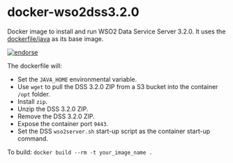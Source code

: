docker-wso2dss3.2.0
===================

Docker image to install and run WSO2 Data Service Server 3.2.0. It uses the [dockerfile/java](https://index.docker.io/u/dockerfile/java/) as its base image.

[![endorse](https://api.coderwall.com/ivanhcsim/endorsecount.png)](https://coderwall.com/ivanhcsim)

The dockerfile will:
* Set the `JAVA_HOME` environmental variable.
* Use `wget` to pull the DSS 3.2.0 ZIP from a S3 bucket into the container `/opt` folder.
* Install `zip`.
* Unzip the DSS 3.2.0 ZIP.
* Remove the DSS 3.2.0 ZIP.
* Expose the container port `9443`.
* Set the DSS `wso2server.sh` start-up script as the container start-up command.

To build: `docker build --rm -t your_image_name .`

